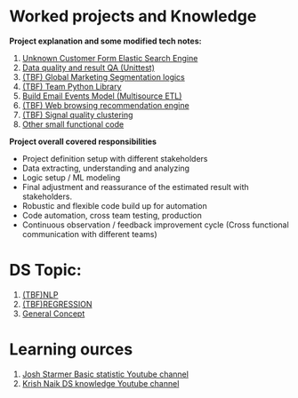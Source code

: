 # Worked projects and Knowledge 

**Project explanation and some modified tech notes:**

1. [Unknown Customer Form Elastic Search Engine](projects/customer_es_engine.md)
2. [Data quality and result QA (Unittest)](projects/team_unittest.md)
3. [(TBF) Global Marketing Segmentation logics](projects/segmentation_logic.md)
4. [(TBF) Team Python Library](projects/team_lib.md)
5. [Build Email Events Model (Multisource ETL)](projects/email_events_model.md)
6. [(TBF) Web browsing recommendation engine](projects/web_browsing_recommendation.md)
7. [(TBF) Signal quality clustering](projects/signal_quality.md)
8. [Other small functional code](projects/src)

**Project overall covered responsibilities**
* Project definition setup with different stakeholders
* Data extracting, understanding and analyzing 
* Logic setup / ML modeling
* Final adjustment and reassurance of the estimated result with stakeholders.
* Robustic and flexible code build up for automation
* Code automation, cross team testing, production
* Continuous observation / feedback improvement cycle (Cross functional communication with different teams)

# DS Topic:

1. [(TBF)NLP](NLP)
2. [(TBF)REGRESSION](REGRESSION)
3. [General Concept](tmp/general_ds_concept.md)

# Learning ources

1. [Josh Starmer Basic statistic Youtube channel ](https://www.youtube.com/channel/UCtYLUTtgS3k1Fg4y5tAhLbw)
2. [Krish Naik DS knowledge Youtube channel](https://www.youtube.com/user/krishnaik06)
